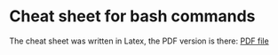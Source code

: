 # Cheat sheet for bash commands

The cheat sheet was written in Latex, the PDF version is there: [PDF file](https://github.com/SteepCliff/bash_cheatsheet/blob/master/bash.pdf)
